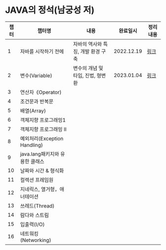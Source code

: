 # JAVA의 정석(남궁성 저)

|챕터|챕터명|내용              |완료일시|정리 내용|
|---|----|-----------------|------|-----------|
|1|자바를 시작하기 전에|자바의 역사와 특징, 개발 환경 구축|2022.12.19|[링크](https://velog.io/@hsw08/Java의-정석Chapter-01.-자바를-시작하기-전에)|
|2|변수(Variable)|변수의 개념 및 타입, 진법, 형변환|2023.01.04|[링크](https://velog.io/@hsw08/Java의-정석Chapter-02.-변수)|
|3|연산자《Operator)|
|4|조건문과 반복문|
|5|배열(Array)|
|6|객체지향 프로그래밍1|
|7|객체지향 프로그래밍 II|
|8|예외처리(Exception Handling)|
|9|java.lang패키지와 유용한 클래스|
|10|날짜와 시간 & 형식화|
|11|컬렉션 프레임원|
|12|지네릭스, 열거형，애너테이션|
|13|쓰레드(Thread)|
|14|람다와 스트림|
|15|입출력(I/O)|
|16|네트워킹(Networking)|
